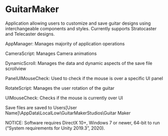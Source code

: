 # GuitarMaker

Application allowing users to customize and save guitar designs using interchangeable components and styles. Currently supports Stratocaster and Telecaster designs. 

AppManager: Manages majority of application operations

CameraScript: Manages Camera animations

DynamicScroll: Manages the data and dynamic aspects of the save file scrollview

PanelUIMouseCheck: Used to check if the mouse is over a specific UI panel

RotateScript: Manages the user rotation of the guitar

UIMouseCheck: Checks if the mouse is currently over UI

Save files are saved to Users\[User Name]\AppData\LocalLow\GuitarMakerStudios\Guitar Maker

NOTICE: Software requires DirectX 10+, Windows 7 or newer, 64-bit to run (“System requirements for Unity 2019.3”, 2020).


